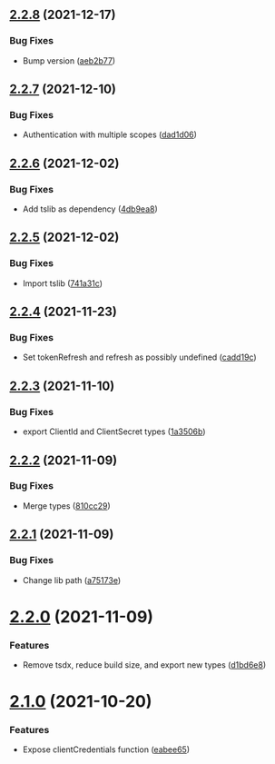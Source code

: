 ## [2.2.8](https://github.com/commercelayer/commercelayer-js-auth/compare/v2.2.7...v2.2.8) (2021-12-17)


### Bug Fixes

* Bump version ([aeb2b77](https://github.com/commercelayer/commercelayer-js-auth/commit/aeb2b77828f079b03d74e32a8b5f638bf3a593b4))

## [2.2.7](https://github.com/commercelayer/commercelayer-js-auth/compare/v2.2.6...v2.2.7) (2021-12-10)


### Bug Fixes

* Authentication with multiple scopes ([dad1d06](https://github.com/commercelayer/commercelayer-js-auth/commit/dad1d06d8b0d2e455334c9f323c14eec14e34a6b))

## [2.2.6](https://github.com/commercelayer/commercelayer-js-auth/compare/v2.2.5...v2.2.6) (2021-12-02)


### Bug Fixes

* Add tslib as dependency ([4db9ea8](https://github.com/commercelayer/commercelayer-js-auth/commit/4db9ea879ea483863d1b1a4880f1a7d2af8fadd9))

## [2.2.5](https://github.com/commercelayer/commercelayer-js-auth/compare/v2.2.4...v2.2.5) (2021-12-02)


### Bug Fixes

* Import tslib ([741a31c](https://github.com/commercelayer/commercelayer-js-auth/commit/741a31c027079d4e04cf25f9b728c1a6ed1eff1f))

## [2.2.4](https://github.com/commercelayer/commercelayer-js-auth/compare/v2.2.3...v2.2.4) (2021-11-23)


### Bug Fixes

* Set tokenRefresh and refresh as possibly undefined ([cadd19c](https://github.com/commercelayer/commercelayer-js-auth/commit/cadd19c97fe084ff0fe79589d671f9aaab525e26))

## [2.2.3](https://github.com/commercelayer/commercelayer-js-auth/compare/v2.2.2...v2.2.3) (2021-11-10)


### Bug Fixes

* export ClientId and ClientSecret types ([1a3506b](https://github.com/commercelayer/commercelayer-js-auth/commit/1a3506ba39a741ba735c082ad7e057b11331a668))

## [2.2.2](https://github.com/commercelayer/commercelayer-js-auth/compare/v2.2.1...v2.2.2) (2021-11-09)


### Bug Fixes

* Merge types ([810cc29](https://github.com/commercelayer/commercelayer-js-auth/commit/810cc293ce388c9d0e81c7046eeef9f0a5541065))

## [2.2.1](https://github.com/commercelayer/commercelayer-js-auth/compare/v2.2.0...v2.2.1) (2021-11-09)


### Bug Fixes

* Change lib path ([a75173e](https://github.com/commercelayer/commercelayer-js-auth/commit/a75173e69bbd97988bc7e186fca1a51bd6e5da42))

# [2.2.0](https://github.com/commercelayer/commercelayer-js-auth/compare/v2.1.0...v2.2.0) (2021-11-09)


### Features

* Remove tsdx, reduce build size, and export new types ([d1bd6e8](https://github.com/commercelayer/commercelayer-js-auth/commit/d1bd6e8c5abddb9f1a66314e5e609d6fd9476185))

# [2.1.0](https://github.com/commercelayer/commercelayer-js-auth/compare/v2.0.8...v2.1.0) (2021-10-20)


### Features

* Expose clientCredentials function ([eabee65](https://github.com/commercelayer/commercelayer-js-auth/commit/eabee65b06aa9c7233741a431723b80fb51f7286))
